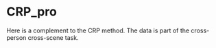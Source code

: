 # CRP_pro
Here is a complement to the CRP method. The data is part of the cross-person cross-scene task.
